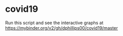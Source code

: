 # covid19
Run this script and see the interactive graphs at
https://mybinder.org/v2/gh/dphillips00/covid19/master
